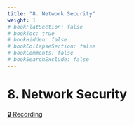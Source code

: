 ```yaml
---
title: "8. Network Security"
weight: 1
# bookFlatSection: false
# bookToc: true
# bookHidden: false
# bookCollapseSection: false
# bookComments: false
# bookSearchExclude: false
---
```


# 8. Network Security

[🔒 Recording](https://github.com/ryanbester/uni-resources/tree/main/sai/y1/tb2/8-network-security)
